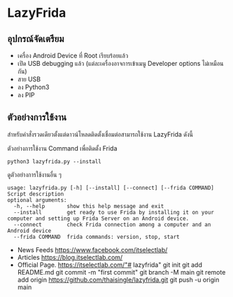# **LazyFrida**

## อุปกรณ์จัดเตรียม

- เครื่อง Android Device ที่ Root เรียบร้อยแล้ว
- เปิด USB debugging แล้ว (แต่ละเครื่องอาจการเข้าเมนู Developer options ไม่เหมือนกัน)
- สาย USB
- ลง Python3
- ลง PIP

## ตัวอย่างการใช้งาน

สำหรับคำสั่งรวดเดียวตั้งแต่ดาวน์โหลดติดตั้งเชื่อมต่อสามารถใช้งาน LazyFrida ดังนี้

ตัวอย่างการใช้งาน Command เพื่อติดตั้ง Frida

```
python3 lazyfrida.py --install
```

ดูตัวอย่างการใช้งานอื่น ๆ 

```
usage: lazyfrida.py [-h] [--install] [--connect] [--frida COMMAND]                                                                     
Script description                                                                                   optional arguments:                       
  -h, --help       show this help message and exit                             
  --install        get ready to use Frida by installing it on your computer and setting up Frida Server on an Android device.           
  --connect        check Frida connection among a computer and an Android device                     
  --frida COMMAND  frida commands: version, stop, start
```

- News Feeds https://www.facebook.com/itselectlab/
- Articles https://blog.itselectlab.com/
- Official Page. https://itselectlab.com/"# lazyfrida"  git init git add README.md git commit -m "first commit" git branch -M main git remote add origin https://github.com/thaisingle/lazyfrida.git git push -u origin main

